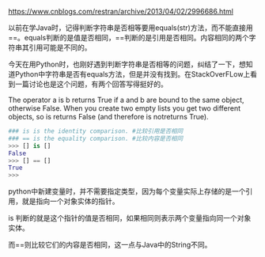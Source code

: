https://www.cnblogs.com/restran/archive/2013/04/02/2996686.html

以前在学Java时，记得判断字符串是否相等要用equals(str)方法，而不能直接用==。equals判断的是值是否相同，==判断的是引用是否相同。内容相同的两个字符串其引用可能是不同的。

今天在用Python时，也刚好遇到判断字符串是否相等的问题，纠结了一下，想知道Python中字符串是否有equals方法，但是并没有找到。在StackOverFLow上看到一篇讨论也是这个问题，有两个回答写得挺好的。

The operator a is b returns True if a and b are bound to the same object, otherwise False. When you create two empty lists you get two different objects, so is returns False (and therefore is notreturns True).

 
```py
### is is the identity comparison. #比较引用是否相同
### == is the equality comparison. #比较内容是否相同
>>> [] is []
False
>>> [] == []
True
>>>
```
python中新建变量时，并不需要指定类型，因为每个变量实际上存储的是一个引用，就是指向一个对象实体的指针。

is 判断的就是这个指针的值是否相同，如果相同则表示两个变量指向同一个对象实体。

而==则比较它们的内容是否相同，这一点与Java中的String不同。